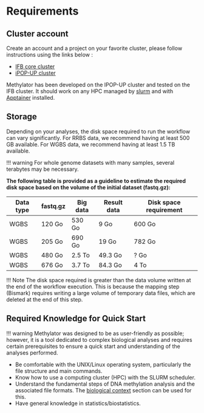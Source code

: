 # Requirements

## Cluster account 

Create an account and a project on your favorite cluster, please follow instructions using the links below :    
- [IFB core cluster](https://parisepigenetics.github.io/bibs/cluster/ifb/#/cluster/)  
- [iPOP-UP cluster](https://parisepigenetics.github.io/bibs/cluster/ipopup/#/cluster/)

Methylator has been developed on the IPOP-UP cluster and tested on the IFB cluster. It should work on any HPC managed by [slurm](https://slurm.schedmd.com/quickstart.html) and with [Apptainer](https://apptainer.org/) installed. 

## Storage 

Depending on your analyses, the disk space required to run the workflow can vary significantly. For RRBS data, we recommend having at least 500 GB available. For WGBS data, we recommend having at least 1.5 TB available.

!!! warning
    For whole genome datasets with many samples, several terabytes may be necessary.

**The following table is provided as a guideline to estimate the required disk space based on the volume of the initial dataset (fastq.gz):**

| Data type | fastq.gz | Big data | Result data | Disk space requirement |
| --------- | -------- | -------- | ----------- | ---------------------- | 
|    WGBS   | 120 Go   |  530 Go  |    9 Go     |          600 Go        |
|    WGBS   | 205 Go   |  690 Go  |    19 Go    |          782 Go        |
|    WGBS   | 480 Go   |  2.5 To  |   49.3 Go   |          ? Go          |
|    WGBS   | 676 Go   |  3.7 To  |   84.3 Go   |          4 To          | 

!!! Note
    The disk space required is greater than the data volume written at the end of the workflow execution. This is because the mapping step (Bismark) requires writing a large volume of temporary data files, which are deleted at the end of this step.    

## Required Knowledge for Quick Start

!!! warning
    Methylator was designed to be as user-friendly as possible; however, it is a tool dedicated to complex biological analyses and requires certain prerequisites to ensure a quick start and understanding of the analyses performed.

- Be comfortable with the UNIX/Linux operating system, particularly the file structure and main commands.
- Know how to use a computing cluster (HPC) with the SLURM scheduler.
-  Understand the fundamental steps of DNA methylation analysis and the associated file formats. The [biological context](biological_context.md) section can be used for this.
-  Have general knowledge in statistics/biostatistics.
